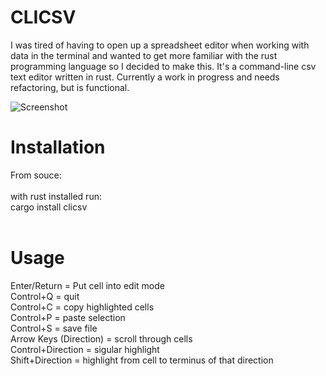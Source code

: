 # CLICSV

I was tired of having to open up a spreadsheet editor when working with data in the terminal and wanted to get more familiar with the rust programming language so I decided to make this. It's a command-line csv text editor written in rust. Currently a work in progress and needs refactoring, but is functional. 

![Screenshot](https://user-images.githubusercontent.com/68864205/128723885-d5906592-96b1-462c-89b2-635ed71cb03c.png)

# Installation
From souce: <br /> <br />
with rust installed run: <br />
cargo install clicsv<br />
<br />

# Usage
Enter/Return = Put cell into edit mode <br />
Control+Q = quit <br />
Control+C = copy highlighted cells <br />
Control+P = paste selection <br />
Control+S = save file <br />
Arrow Keys (Direction) = scroll through cells <br />
Control+Direction = sigular highlight <br />
Shift+Direction = highlight from cell to terminus of that direction <br />

